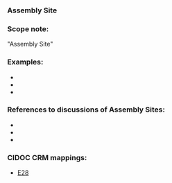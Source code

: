 
### Assembly Site 

###  Scope note: 
"Assembly Site" 

### Examples: 

* 
* 
* 

### References to discussions of Assembly Sites:

* 

* 

* 

### CIDOC CRM mappings: 

* [E28](http://www.cidoc-crm.org/entity/e28-conceptual-object/version-6.2)
